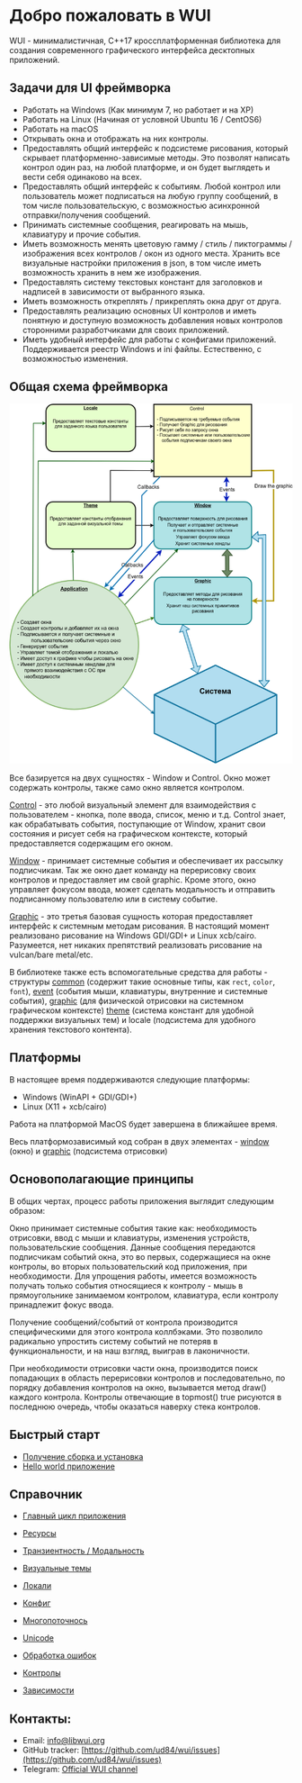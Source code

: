 # Добро пожаловать в WUI

WUI - минималистичная, C++17 кроссплатформенная библиотека для создания современного графического интерфейса десктопных приложений.

## Задачи для UI фреймворка
- Работать на Windows (Как минимум 7, но работает и на XP)
- Работать на Linux (Начиная от условной Ubuntu 16 / CentOS6)
- Работать на macOS
- Открывать окна и отображать на них контролы. 
- Предоставлять общий интерфейс к подсистеме рисования, который скрывает платформенно-зависимые методы. Это позволят написать контрол один раз, на любой платформе, и он будет выглядеть и вести себя одинаково на всех.
- Предоставлять общий интерфейс к событиям. Любой контрол или пользователь может подписаться на любую группу сообщений, в том числе пользовательскую, с возможностью асинхронной отправки/получения сообщений.
- Принимать системные сообщения, реагировать на мышь, клавиатуру и прочие события.
- Иметь возможность менять цветовую гамму / стиль / пиктограммы / изображения всех контролов / окон из одного места. Хранить все визуальные настройки приложения в json, в том числе иметь возможность хранить в нем же изображения.
- Предоставлять систему текстовых констант для заголовков и надписей в зависимости от выбранного языка.
- Иметь возможность откреплять / прикреплять окна друг от друга.
- Предоставлять реализацию основных UI контролов и иметь понятную и доступную возможность добавления новых контролов сторонними разработчиками для своих приложений.
- Иметь удобный интерфейс для работы с конфигами приложений. Поддерживается реестр Windows и ini файлы. Естественно, с возможностью изменения.

## Общая схема фреймворка

![Принципы построения UI фреймворка](img/system.png)

Все базируется на двух сущностях - Window и Control. Окно может содержать контролы, также само окно является контролом.

[Control](base/interfaces.md#control) - это любой визуальный элемент для взаимодействия с пользователем - кнопка, поле ввода, список, меню и т.д.
Control знает, как обрабатывать события, поступающие от Window, хранит свои состояния и рисует себя на графическом контексте, который предоставляется содержащим его окном.

[Window](base/interfaces.md#window) - принимает системные события и обеспечивает их рассылку подписчикам. Так же окно дает команду на перерисовку своих контролов и предоставляет им свой graphic. Кроме этого, окно управляет фокусом ввода, может сделать модальность и отправить подписанному пользователю или в систему событие.

[Graphic](base/graphic.md) - это третья базовая сущность которая предоставляет интерфейс к системным методам рисования. В настоящий момент реализовано рисование на Windows GDI/GDI+ и Linux xcb/cairo. Разумеется, нет никаких препятствий реализовать рисование на vulcan/bare metal/etc.

В библиотеке также есть вспомогательные средства для работы - структуры [common](base/common.md) (содержит такие основные типы, как ``rect``, ``color``, ``font``), [event](base/event.md) (события мыши, клавиатуры, внутренние и системные события), [graphic](base/graphic.md) (для физической отрисовки на системном графическом контексте) [theme](base/theme.md) (система констант для удобной поддержки визуальных тем) и locale (подсистема для удобного хранения текстового контента).

## Платформы

В настоящее время поддерживаются следующие платформы:

* Windows (WinAPI + GDI/GDI+)
* Linux (X11 + xcb/cairo)

Работа на платформой MacOS будет завершена в ближайшее время.

Весь платформозависимый код собран в двух элементах - [window](base/interfaces.md) (окно) и [graphic](base/graphic.md) (подсистема отрисовки)

## Основополагающие принципы

В общих чертах, процесс работы приложения выглядит следующим образом:

Окно принимает системные события такие как: необходимость отрисовки, ввод с мыши и клавиатуры, изменения устройств, пользовательские сообщения. Данные сообщения передаются подписчикам событий окна, это во первых, содержащиеся на окне контролы, во вторых пользовательский код приложения, при необходимости. Для упрощения работы, имеется возможность получать только события относящиеся к контролу - мышь в прямоугольнике занимаемом контролом, клавиатура, если контролу принадлежит фокус ввода.

Получение сообщений/событий от контрола производится специфическими для этого контрола коллбэками. Это позволило радикально упростить систему событий не потеряв в функциональности, и на наш взгляд, выиграв в лаконичности.

При необходимости отрисовки части окна, производится поиск попадающих в область перерисовки контролов и последовательно, по порядку добавления контролов на окно, вызывается метод draw() каждого контрола. Контролы отвечающие в topmost() true рисуются в последнюю очередь, чтобы оказаться наверху стека контролов.

## Быстрый старт

* [Получение сборка и установка](howto/setup.md)
* [Hello world приложение](howto/hello-world.md)

## Справочник

* [Главный цикл приложения](base/main-loop.md)
* [Ресурсы](base/resources.md)

* [Транзиентность / Модальность](base/transient.md)

* [Визуальные темы](base/theme.md)
* [Локали](base/locale.md)
* [Конфиг](base/config.md)

* [Многопоточнось](base/multi-threading.md)
* [Unicode](base/unicode.md)
* [Обработка ошибок](base/error-handling.md)

* [Контролы](controls/all.md)

* [Зависимости](base/dependencies.md)

## Контакты:

* Email: [info@libwui.org](mailto:info@libwui.org)
* GitHub tracker: [https://github.com/ud84/wui/issues](https://github.com/ud84/wui/issues)
* Telegram: [Official WUI channel](https://t.me/libwui)

